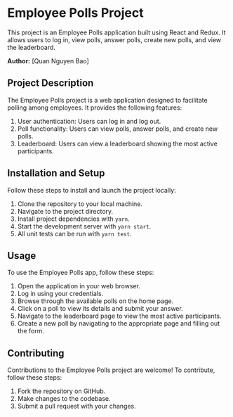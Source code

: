 # Employee Polls Project

This project is an Employee Polls application built using React and Redux. It allows users to log in, view polls, answer polls, create new polls, and view the leaderboard.

**Author:** [Quan Nguyen Bao]

## Project Description

The Employee Polls project is a web application designed to facilitate polling among employees. It provides the following features:

1. User authentication: Users can log in and log out.
2. Poll functionality: Users can view polls, answer polls, and create new polls.
3. Leaderboard: Users can view a leaderboard showing the most active participants.

## Installation and Setup

Follow these steps to install and launch the project locally:

1. Clone the repository to your local machine.
2. Navigate to the project directory.
3. Install project dependencies with `yarn`.
4. Start the development server with `yarn start`.
5. All unit tests can be run with `yarn test`.

## Usage

To use the Employee Polls app, follow these steps:

1. Open the application in your web browser.
2. Log in using your credentials.
3. Browse through the available polls on the home page.
4. Click on a poll to view its details and submit your answer.
5. Navigate to the leaderboard page to view the most active participants.
6. Create a new poll by navigating to the appropriate page and filling out the form.

## Contributing

Contributions to the Employee Polls project are welcome! To contribute, follow these steps:

1. Fork the repository on GitHub.
2. Make changes to the codebase.
3. Submit a pull request with your changes.
